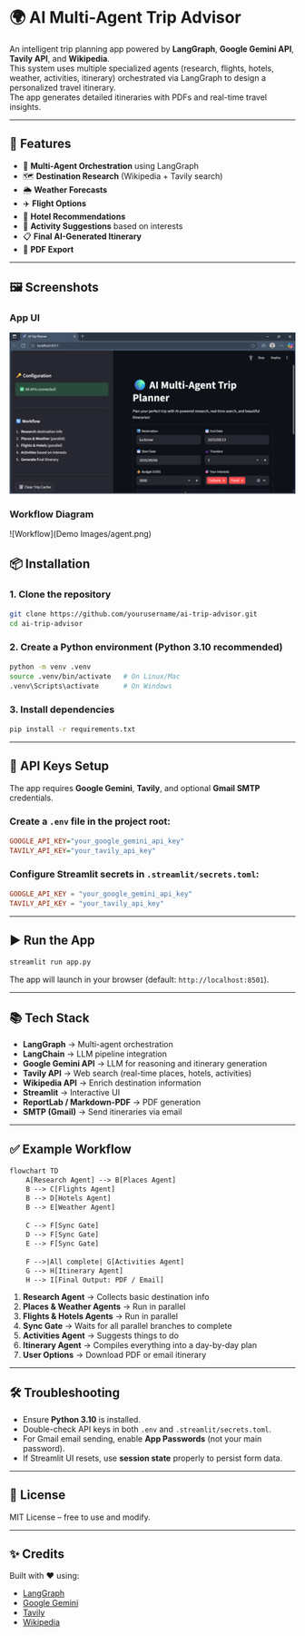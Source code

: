 # 🌍 AI Multi-Agent Trip Advisor

An intelligent trip planning app powered by **LangGraph**, **Google Gemini API**, **Tavily API**, and **Wikipedia**.  
This system uses multiple specialized agents (research, flights, hotels, weather, activities, itinerary) orchestrated via LangGraph to design a personalized travel itinerary.  
The app generates detailed itineraries with PDFs and real-time travel insights.

---

## 🚀 Features
- 🤖 **Multi-Agent Orchestration** using LangGraph  
- 🗺️ **Destination Research** (Wikipedia + Tavily search)  
- 🌦️ **Weather Forecasts**  
- ✈️ **Flight Options**  
- 🏨 **Hotel Recommendations**  
- 🎯 **Activity Suggestions** based on interests  
- 📋 **Final AI-Generated Itinerary**  
- 📄 **PDF Export** 

---

## 🖼️ Screenshots

### App UI
![Trip Planner UI](https://github.com/ManaswiniGupta/MultiAgent-AI-Trip-Planner/blob/main/Demo%20Images/Screenshot%20(403).png)

### Workflow Diagram
![Workflow](Demo Images/agent.png)


## 📦 Installation

### 1. Clone the repository
```bash
git clone https://github.com/yourusername/ai-trip-advisor.git
cd ai-trip-advisor
```

### 2. Create a Python environment (Python 3.10 recommended)
```bash
python -m venv .venv
source .venv/bin/activate   # On Linux/Mac
.venv\Scripts\activate      # On Windows
```

### 3. Install dependencies
```bash
pip install -r requirements.txt
```

---

## 🔑 API Keys Setup

The app requires **Google Gemini**, **Tavily**, and optional **Gmail SMTP** credentials.

### Create a `.env` file in the project root:
```ini
GOOGLE_API_KEY="your_google_gemini_api_key"
TAVILY_API_KEY="your_tavily_api_key"
```

### Configure Streamlit secrets in `.streamlit/secrets.toml`:
```toml
GOOGLE_API_KEY = "your_google_gemini_api_key"
TAVILY_API_KEY = "your_tavily_api_key"


```

---

## ▶️ Run the App

```bash
streamlit run app.py
```

The app will launch in your browser (default: `http://localhost:8501`).

---

## 📚 Tech Stack

* **LangGraph** → Multi-agent orchestration  
* **LangChain** → LLM pipeline integration  
* **Google Gemini API** → LLM for reasoning and itinerary generation  
* **Tavily API** → Web search (real-time places, hotels, activities)  
* **Wikipedia API** → Enrich destination information  
* **Streamlit** → Interactive UI  
* **ReportLab / Markdown-PDF** → PDF generation  
* **SMTP (Gmail)** → Send itineraries via email  

---

## ✅ Example Workflow

```mermaid
flowchart TD
    A[Research Agent] --> B[Places Agent]
    B --> C[Flights Agent]
    B --> D[Hotels Agent]
    B --> E[Weather Agent]

    C --> F[Sync Gate]
    D --> F[Sync Gate]
    E --> F[Sync Gate]

    F -->|All complete| G[Activities Agent]
    G --> H[Itinerary Agent]
    H --> I[Final Output: PDF / Email]
```

1. **Research Agent** → Collects basic destination info  
2. **Places & Weather Agents** → Run in parallel  
3. **Flights & Hotels Agents** → Run in parallel  
4. **Sync Gate** → Waits for all parallel branches to complete  
5. **Activities Agent** → Suggests things to do  
6. **Itinerary Agent** → Compiles everything into a day-by-day plan  
7. **User Options** → Download PDF or email itinerary  

---

## 🛠 Troubleshooting

* Ensure **Python 3.10** is installed.  
* Double-check API keys in both `.env` and `.streamlit/secrets.toml`.  
* For Gmail email sending, enable **App Passwords** (not your main password).  
* If Streamlit UI resets, use **session state** properly to persist form data.  

---

## 📜 License
MIT License – free to use and modify.  

---

## ✨ Credits
Built with ❤️ using:  
* [LangGraph](https://github.com/langchain-ai/langgraph)  
* [Google Gemini](https://ai.google.dev/)  
* [Tavily](https://tavily.com/)  
* [Wikipedia](https://www.wikipedia.org/)  
